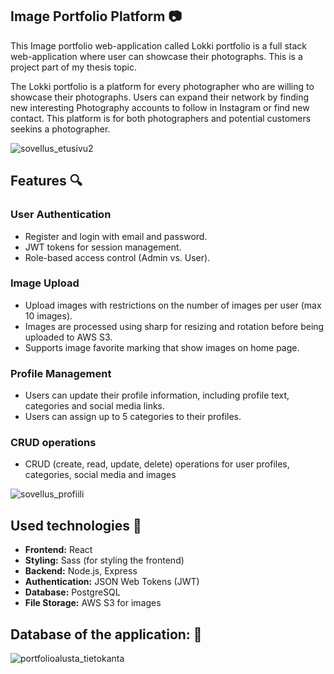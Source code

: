 ## Image Portfolio Platform :camera:
This Image portfolio web-application called Lokki portfolio is a full stack web-application where user can showcase their photographs. This is a project part of my thesis topic. 

The Lokki portfolio is a platform for every photographer who are willing to showcase their photographs. Users can expand their network by finding new interesting Photography accounts to follow in Instagram or find new contact. 
This platform is for both photographers and potential customers seekins a photographer. 

![sovellus_etusivu2](https://github.com/user-attachments/assets/c76cc072-284a-43d7-8596-9f7ea2d38df6)

## Features :mag:

### User Authentication
- Register and login with email and password.
- JWT tokens for session management.
- Role-based access control (Admin vs. User).
### Image Upload
- Upload images with restrictions on the number of images per user (max 10 images).
- Images are processed using sharp for resizing and rotation before being uploaded to AWS S3.
- Supports image favorite marking that show images on home page.
### Profile Management
- Users can update their profile information, including profile text, categories and social media links.
- Users can assign up to 5 categories to their profiles.
### CRUD operations
- CRUD (create, read, update, delete) operations for user profiles, categories, social media and images

![sovellus_profiili](https://github.com/user-attachments/assets/dd73273d-da62-4e84-94f3-6e215a7a44ff)

## Used technologies :hammer:
- **Frontend:** React  
- **Styling:** Sass (for styling the frontend)  
- **Backend:** Node.js, Express  
- **Authentication:** JSON Web Tokens (JWT)  
- **Database:** PostgreSQL  
- **File Storage:** AWS S3 for images

## Database of the application: :wrench:

![portfolioalusta_tietokanta](https://github.com/user-attachments/assets/28e3872e-24c0-4498-939c-8e0d783bd607)


